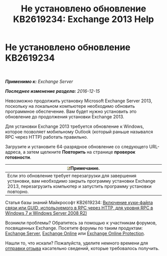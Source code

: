 ﻿---
title: 'Не установлено обновление KB2619234: Exchange 2013 Help'
TOCTitle: Не установлено обновление KB2619234
ms:assetid: d6734ca6-e443-4367-9eb7-0308aa87b9ff
ms:mtpsurl: https://technet.microsoft.com/ru-ru/library/ms.exch.setupreadiness.win7rpchttpassoccookieguidupdatenotinstalled(v=EXCHG.150)
ms:contentKeyID: 50489304
ms.date: 04/30/2018
mtps_version: v=EXCHG.150
ms.translationtype: HT
---

# Не установлено обновление KB2619234

 

_**Применимо к:** Exchange Server_

_**Последнее изменение раздела:** 2016-12-15_

Невозможно продолжить установку Microsoft Exchange Server 2013, поскольку на локальном компьютере необходимо обновить программное обеспечение. Вам будет нужно установить это обновление до продолжения установки Exchange 2013.

Для установки Exchange 2013 требуется обновление к Windows, которое позволяет мобильному Outlook (который раньше назывался RPC через HTTP) работать правильно.

Загрузите и установите 64-разрядное обновление со следующего URL-адреса, а затем щелкните **Повторить** на странице **проверок готовности**.

<table>
<thead>
<tr class="header">
<th><img src="images/JJ126620.note(EXCHG.150).gif" title="Примечание" alt="Примечание" />Примечание.</th>
</tr>
</thead>
<tbody>
<tr class="odd">
<td>Если это обновление требует перезагрузки для завершения установки, вам необходимо закрыть программу установки Exchange 2013, перезагрузить компьютер и запустить программу установки повторно.</td>
</tr>
</tbody>
</table>


Статья базы знаний Майкрософт KB2619234: [Включение куки-файла связи или GUID, используемого в RPC через HTTP, для уровня RPC в Windows 7 и Windows Server 2008 R2)](https://go.microsoft.com/fwlink/?linkid=3052%26kbid=2619234)

Возникли проблемы? Обратитесь за помощью к участникам форумов, посвященных Exchange. Посетите форумы по таким продуктам: [Exchange Server](https://go.microsoft.com/fwlink/p/?linkid=60612), [Exchange Online](https://go.microsoft.com/fwlink/p/?linkid=267542) или [Exchange Online Protection](https://go.microsoft.com/fwlink/p/?linkid=285351).

Нашли то, что искали? Пожалуйста, уделите немного времени для [отправки отзыва](mailto:exsetuphelpfeedback@microsoft.com?subject=exchange%202013%20setup%20help%20feedbac) касательно сведений, которые требовалось получить.

